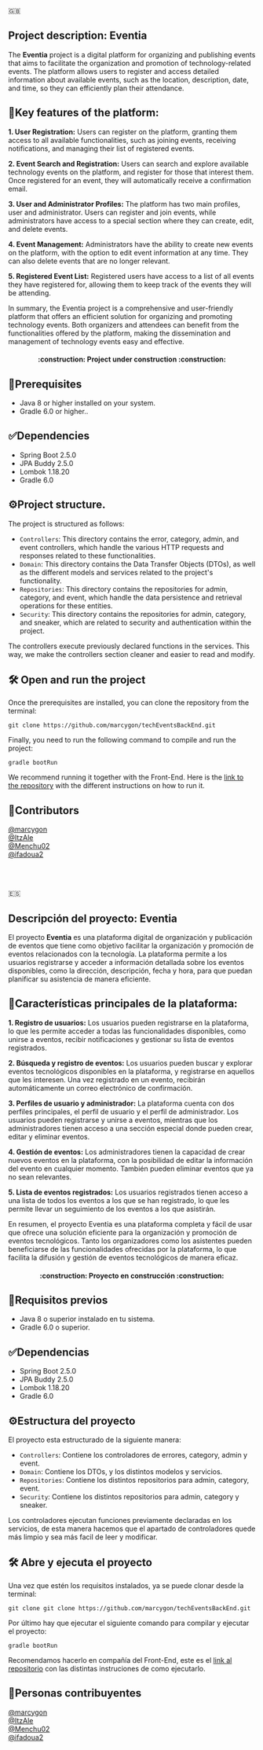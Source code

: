 :uk:
## Project description: Eventia

The **Eventia** project is a digital platform for organizing and publishing events that aims to facilitate the organization and promotion of technology-related events. The platform allows users to register and access detailed information about available events, such as the location, description, date, and time, so they can efficiently plan their attendance.

## :rocket:Key features of the platform:

**1. User Registration:** Users can register on the platform, granting them access to all available functionalities, such as joining events, receiving notifications, and managing their list of registered events.

**2. Event Search and Registration:** Users can search and explore available technology events on the platform, and register for those that interest them. Once registered for an event, they will automatically receive a confirmation email.

**3. User and Administrator Profiles:** The platform has two main profiles, user and administrator. Users can register and join events, while administrators have access to a special section where they can create, edit, and delete events.

**4. Event Management:** Administrators have the ability to create new events on the platform, with the option to edit event information at any time. They can also delete events that are no longer relevant.

**5. Registered Event List:** Registered users have access to a list of all events they have registered for, allowing them to keep track of the events they will be attending.

In summary, the Eventia project is a comprehensive and user-friendly platform that offers an efficient solution for organizing and promoting technology events. Both organizers and attendees can benefit from the functionalities offered by the platform, making the dissemination and management of technology events easy and effective.

<h4 align="center">
:construction: Project under construction :construction:
</h4>

## :hammer:Prerequisites

- Java 8 or higher installed on your system.
- Gradle 6.0  or higher..
 
## :white_check_mark:Dependencies
- Spring Boot 2.5.0
- JPA Buddy 2.5.0
- Lombok 1.18.20
- Gradle 6.0

## :gear:Project structure.
The project is structured as follows:
- `Controllers`: This directory contains the error, category, admin, and event controllers, which handle the various HTTP requests and responses related to these functionalities.
- `Domain`: This directory contains the Data Transfer Objects (DTOs), as well as the different models and services related to the project's functionality.
- `Repositories`: This directory contains the repositories for admin, category, and event, which handle the data persistence and retrieval operations for these entities.
- `Security`: This directory contains the repositories for admin, category, and sneaker, which are related to security and authentication within the project.

The controllers execute previously declared functions in the services. This way, we make the controllers section cleaner and easier to read and modify.

## 🛠️ Open and run the project

Once the prerequisites are installed, you can clone the repository from the terminal:
```
git clone https://github.com/marcygon/techEventsBackEnd.git
```
Finally, you need to run the following command to compile and run the project:
```
gradle bootRun
```
We recommend running it together with the Front-End. Here is the [link to the repository](https://github.com/Menchu02/Tech_events) with the different instructions on how to run it.


## :bust_in_silhouette:Contributors
[@marcygon](https://github.com/marcygon)<br>
[@ItzAle](https://github.com/ItzAle)<br>
[@Menchu02](https://github.com/Menchu02)<br>
[@ifadoua2](https://github.com/ifadoua2)<br>


<br><br>


:es:
## Descripción del proyecto: Eventia

El proyecto **Eventia** es una plataforma digital de organización y publicación de eventos que tiene como objetivo facilitar la organización y promoción de eventos relacionados con la tecnología. La plataforma permite a los usuarios registrarse y acceder a información detallada sobre los eventos disponibles, como la dirección, descripción, fecha y hora, para que puedan planificar su asistencia de manera eficiente.

## :rocket:Características principales de la plataforma:

**1. Registro de usuarios:** Los usuarios pueden registrarse en la plataforma, lo que les permite acceder a todas las funcionalidades disponibles, como unirse a eventos, recibir notificaciones y gestionar su lista de eventos registrados.

**2. Búsqueda y registro de eventos:** Los usuarios pueden buscar y explorar eventos tecnológicos disponibles en la plataforma, y registrarse en aquellos que les interesen. Una vez registrado en un evento, recibirán automáticamente un correo electrónico de confirmación.

**3. Perfiles de usuario y administrador:** La plataforma cuenta con dos perfiles principales, el perfil de usuario y el perfil de administrador. Los usuarios pueden registrarse y unirse a eventos, mientras que los administradores tienen acceso a una sección especial donde pueden crear, editar y eliminar eventos.

**4. Gestión de eventos:** Los administradores tienen la capacidad de crear nuevos eventos en la plataforma, con la posibilidad de editar la información del evento en cualquier momento. También pueden eliminar eventos que ya no sean relevantes.

**5. Lista de eventos registrados:** Los usuarios registrados tienen acceso a una lista de todos los eventos a los que se han registrado, lo que les permite llevar un seguimiento de los eventos a los que asistirán.

En resumen, el proyecto Eventia es una plataforma completa y fácil de usar que ofrece una solución eficiente para la organización y promoción de eventos tecnológicos. Tanto los organizadores como los asistentes pueden beneficiarse de las funcionalidades ofrecidas por la plataforma, lo que facilita la difusión y gestión de eventos tecnológicos de manera eficaz.

<h4 align="center">
:construction: Proyecto en construcción :construction:
</h4>

## :hammer:Requisitos previos

- Java 8 o superior instalado en tu sistema.
- Gradle 6.0 o superior.
 
## :white_check_mark:Dependencias
- Spring Boot 2.5.0
- JPA Buddy 2.5.0
- Lombok 1.18.20
- Gradle 6.0

## :gear:Estructura del proyecto
El proyecto esta estructurado de la siguiente manera:
- `Controllers`: Contiene los controladores de errores, category, admin y event.
- `Domain`: Contiene los DTOs, y los distintos modelos y servicios.
- `Repositories`: Contiene los distintos repositorios para admin, category, event.
- `Security`: Contiene los distintos repositorios para admin, category y sneaker.

Los controladores ejecutan funciones previamente declaradas en los servicios, de esta manera hacemos que el apartado de controladores quede más limpio y sea más facil de leer y modificar.

## 🛠️ Abre y ejecuta el proyecto

Una vez que estén los requisitos instalados, ya se puede clonar desde la terminal:
```
git clone git clone https://github.com/marcygon/techEventsBackEnd.git
```
Por último hay que ejecutar el siguiente comando para compilar y ejecutar el proyecto:
```
gradle bootRun
```
Recomendamos hacerlo en compañía del Front-End, este es el [link al repositorio](https://github.com/Menchu02/Tech_events) con las distintas instruciones de como ejecutarlo.


## :bust_in_silhouette:Personas contribuyentes
[@marcygon](https://github.com/marcygon)<br>
[@ItzAle](https://github.com/ItzAle)<br>
[@Menchu02](https://github.com/Menchu02)<br>
[@ifadoua2](https://github.com/ifadoua2)<br>
